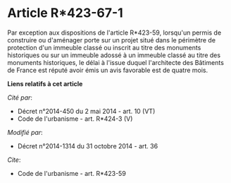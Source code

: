 # Article R*423-67-1

Par exception aux dispositions de l'article R*423-59, lorsqu'un permis de construire ou d'aménager porte sur un projet situé
dans le périmètre de protection d'un immeuble classé ou inscrit au titre des monuments historiques ou sur un immeuble adossé
à un immeuble classé au titre des monuments historiques, le délai à l'issue duquel l'architecte des Bâtiments de France est
réputé avoir émis un avis favorable est de quatre mois.

**Liens relatifs à cet article**

_Cité par_:

  - Décret n°2014-450 du 2 mai 2014 - art. 10 (VT)
  - Code de l'urbanisme - art. R*424-3 (V)

_Modifié par_:

  - Décret n°2014-1314 du 31 octobre 2014 - art. 36

_Cite_:

  - Code de l'urbanisme - art. R*423-59
